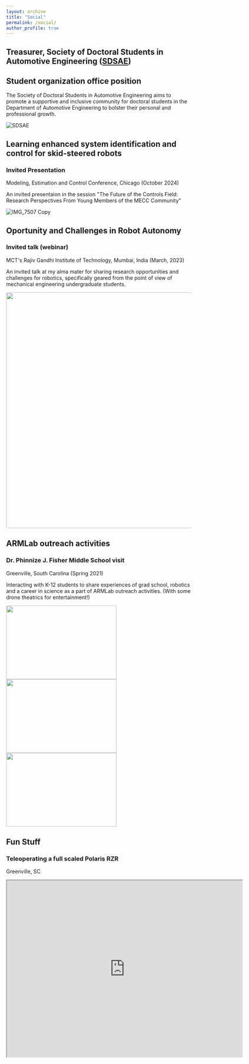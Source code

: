 ```yaml
---
layout: archive
title: "Social"
permalink: /social/
author_profile: true
---
```


## Treasurer, Society of Doctoral Students in Automotive Engineering ([SDSAE](https://clemson.campuslabs.com/engage/organization/sdsae))
## Student organization office position
The Society of Doctoral Students in Automotive Engineering aims to promote a supportive and inclusive community for doctoral students in the Department of Automotive Engineering to bolster their personal and professional growth.

![SDSAE](https://github.com/ameyarsalvi/ameyarsalvi.github.io/assets/54649022/a63fa785-caf6-49d3-a28c-5f114faad07d)


## Learning enhanced system identification and control for skid-steered robots
### Invited Presentation
Modeling, Estimation and Control Conference, Chicago (October 2024)

An invited presentaion in the session "The Future of the Controls Field: Research Perspectives From Young Members of the MECC Community"

![IMG_7507 Copy](https://github.com/user-attachments/assets/e7495f3b-002f-4c4e-b479-7ace9f460e38)



## Oportunity and Challenges in Robot Autonomy
### Invited talk (webinar)
MCT's Rajiv Gandhi Institute of Technology, Mumbai, India (March, 2023)

An invited talk at my alma mater for sharing research opportunities and challenges for robotics, specifically geared from the point of view of mechanical engineering undergraduate students.

<img src="https://github.com/ameyarsalvi/ameyarsalvi.github.io/assets/54649022/831ae404-74eb-491e-ad3b-6e0b8e45923d" width="640" />

## ARMLab outreach activities
### Dr. Phinnize J. Fisher Middle School visit
Greenville, South Carolina (Spring 2021)

Interacting with K-12 students to share experiences of grad school, robotics and a career in science as a part of ARMLab outreach activities. (With some drone theatrics for entertainment!)

<p float="left">
  <img src="https://github.com/ameyarsalvi/ameyarsalvi.github.io/assets/54649022/8a9424b8-6e3d-45ee-ab15-a1ffd03ef2c3" width="300" height ="200"/>
  <img src="https://github.com/ameyarsalvi/ameyarsalvi.github.io/assets/54649022/1f33c2cc-b764-4943-b99c-355c99eb8274" width="300" height="200" /> 
  <img src="https://github.com/ameyarsalvi/ameyarsalvi.github.io/assets/54649022/d4398653-13ea-4a7f-8f9c-e5da03a5cb5a" width="300" height="200" /> 
</p>


## Fun Stuff
### Teleoperating a full scaled Polaris RZR 
Greenville, SC

<iframe src="https://drive.google.com/file/d/10eCPajaZjBs9JRpUNqGi89mrxKxlfu8T/preview" width="640" height="480" allow="autoplay"></iframe>
